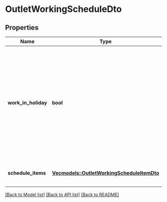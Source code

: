 # OutletWorkingScheduleDto

## Properties
Name | Type | Description | Notes
------------ | ------------- | ------------- | -------------
**work_in_holiday** | **bool** | Признак, работает ли точка продаж в дни государственных праздников.  Возможные значения:  * `false` — точка продаж не работает в дни государственных праздников. * `true` — точка продаж работает в дни государственных праздников.  | [optional] [default to None]
**schedule_items** | [**Vec<models::OutletWorkingScheduleItemDto>**](OutletWorkingScheduleItemDTO.md) | Список расписаний работы точки продаж.  | 

[[Back to Model list]](../README.md#documentation-for-models) [[Back to API list]](../README.md#documentation-for-api-endpoints) [[Back to README]](../README.md)


